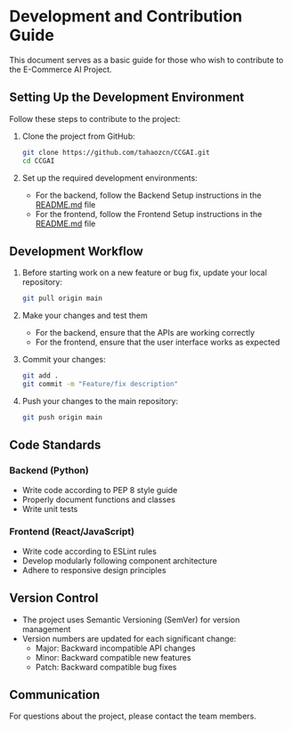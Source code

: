 # Development and Contribution Guide

This document serves as a basic guide for those who wish to contribute to the E-Commerce AI Project.

## Setting Up the Development Environment

Follow these steps to contribute to the project:

1. Clone the project from GitHub: 
   ```bash
   git clone https://github.com/tahaozcn/CCGAI.git
   cd CCGAI
   ```

2. Set up the required development environments:
   - For the backend, follow the Backend Setup instructions in the [README.md](README.md) file
   - For the frontend, follow the Frontend Setup instructions in the [README.md](README.md) file

## Development Workflow

1. Before starting work on a new feature or bug fix, update your local repository:
   ```bash
   git pull origin main
   ```

2. Make your changes and test them
   - For the backend, ensure that the APIs are working correctly
   - For the frontend, ensure that the user interface works as expected

3. Commit your changes:
   ```bash
   git add .
   git commit -m "Feature/fix description"
   ```

4. Push your changes to the main repository:
   ```bash
   git push origin main
   ```

## Code Standards

### Backend (Python)
- Write code according to PEP 8 style guide
- Properly document functions and classes
- Write unit tests

### Frontend (React/JavaScript)
- Write code according to ESLint rules
- Develop modularly following component architecture
- Adhere to responsive design principles

## Version Control

- The project uses Semantic Versioning (SemVer) for version management
- Version numbers are updated for each significant change:
  - Major: Backward incompatible API changes
  - Minor: Backward compatible new features
  - Patch: Backward compatible bug fixes

## Communication

For questions about the project, please contact the team members. 